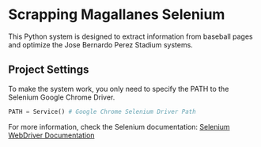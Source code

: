 # Scrapping Magallanes Selenium

This Python system is designed to extract information from baseball pages and optimize the Jose Bernardo Perez Stadium systems.

## Project Settings
To make the system work, you only need to specify the PATH to the Selenium Google Chrome Driver.

```python
PATH = Service() # Google Chrome Selenium Driver Path
```

For more information, check the Selenium documentation: [Selenium WebDriver Documentation](https://www.selenium.dev/documentation/webdriver/)
